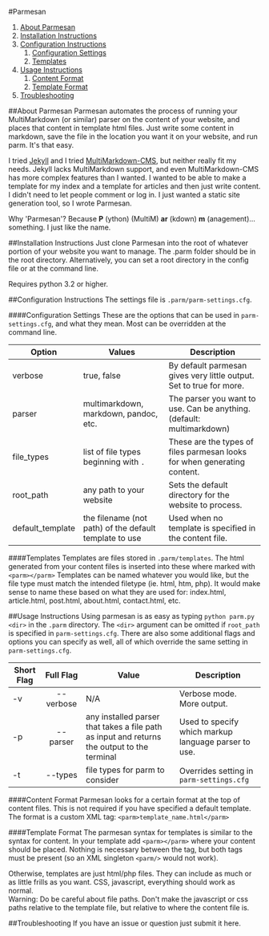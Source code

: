 #Parmesan

1. [About Parmesan](#about-parmesan)
2. [Installation Instructions](#installation-instructions)
3. [Configuration Instructions](#configuration-instructions)
    1. [Configuration Settings](#configuration-settings)
    3. [Templates](#templates)
4. [Usage Instructions](#usage-instructions)
    1. [Content Format](#content-format)
    2. [Template Format](#template-format)
5. [Troubleshooting](#troubleshooting)

##About Parmesan
Parmesan automates the process of running your MultiMarkdown (or similar) parser on the content of your website, and places that content in template html files. Just write some content in markdown, save the file in the location you want it on your website, and run parm. It's that easy.

I tried [Jekyll](http://jekyllrb.com/) and I tried [MultiMarkdown-CMS](https://github.com/fletcher/MultiMarkdown-CMS), but neither really fit my needs. Jekyll lacks MultiMarkdown support, and even MultiMarkdown-CMS has more complex features than I wanted. I wanted to be able to make a template for my index and a template for articles and then just write content. I didn't need to let people comment or log in. I just wanted a static site generation tool, so I wrote Parmesan.

Why 'Parmesan'? Because __P__ (ython) (MultiM) __ar__ (kdown) __m__ (anagement)... something. I just like the name.

##Installation Instructions
Just clone Parmesan into the root of whatever portion of your website you want to manage. The .parm folder should be in the root directory. Alternatively, you can set a root directory in the config file or at the command line.

Requires python 3.2 or higher.

##Configuration Instructions
The settings file is `.parm/parm-settings.cfg`.

####Configuration Settings
These are the options that can be used in `parm-settings.cfg`, and what they mean. Most can be overridden at the command line.

| Option | Values | Description |
| --- | --- | --- |
| verbose | true, false | By default parmesan gives very little output. Set to true for more. |
| parser | multimarkdown, markdown, pandoc, etc. | The parser you want to use. Can be anything. (default: multimarkdown) |
| file_types | list of file types beginning with `.` | These are the types of files parmesan looks for when generating content. |
| root_path | any path to your website | Sets the default directory for the website to process. |
| default_template | the filename (not path) of the default template to use | Used when no template is specified in the content file. |

####Templates
Templates are files stored in `.parm/templates`. The html generated from your content files is inserted into these where marked with `<parm></parm>` Templates can be named whatever you would like, but the file type must match the intended filetype (ie. html, htm, php). It would make sense to name these based on what they are used for: index.html, article.html, post.html, about.html, contact.html, etc.

##Usage Instructions
Using parmesan is as easy as typing `python parm.py <dir>` in the `.parm` directory. The `<dir>` argument can be omitted if `root_path` is specified in `parm-settings.cfg`. There are also some additional flags and options you can specify as well, all of which override the same setting in `parm-settings.cfg`.

| Short Flag | Full Flag | Value | Description |
| --- | :---: | --- | --- |
| -v | --verbose | N/A | Verbose mode. More output. |
| -p | --parser | any installed parser that takes a file path as input and returns the output to the terminal | Used to specify which markup language parser to use. |
| -t | --types | file types for parm to consider | Overrides setting in `parm-settings.cfg` |

####Content Format
Parmesan looks for a certain format at the top of content files. This is not required if you have specified a default template. The format is a custom XML tag: `<parm>template_name.html</parm>`  

####Template Format
The parmesan syntax for templates is similar to the syntax for content. In your template add `<parm></parm>` where your content should be placed. Nothing is necessary between the tag, but both tags must be present (so an XML singleton `<parm/>` would not work).

Otherwise, templates are just html/php files. They can include as much or as little frills as you want. CSS, javascript, everything should work as normal.  
Warning: Do be careful about file paths. Don't make the javascript or css paths relative to the template file, but relative to where the content file is.

##Troubleshooting
If you have an issue or question just submit it here.